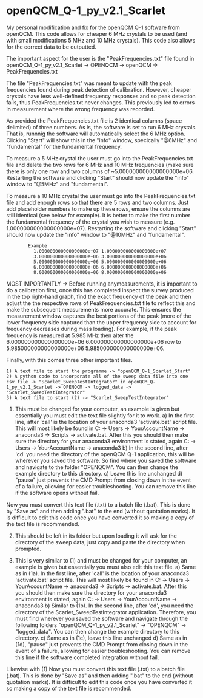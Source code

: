 # openQCM_Q-1_py_v2.1_Scarlet
My personal modification and fix for the openQCM Q-1 software from openQCM. This code allows for cheaper 6 MHz crystals to be used (and with small modifications 5 MHz and 10 MHz crystals). This code also allows for the correct data to be outputted.

The important aspect for the user is the "PeakFrequencies.txt" file found in openQCM_Q-1_py_v2.1_Scarlet -> OPENQCM -> openQCM -> PeakFrequencies.txt

The file "PeakFrequencies.txt" was meant to update with the peak frequencies found during peak detection of calibration. However, cheaper crystals have less well-defined frequency responses and so peak detection fails, thus PeakFrequencies.txt never changes. This previously led to errors in measurement where the wrong frequency was recorded.

As provided the PeakFrequencies.txt file is 2 identical columns (space delimited) of three numbers. As is, the software is set to run 6 MHz crystals. That is, runnnig the software will automatically select the 6  MHz option. Clicking "Start" will show this in the "info" window, specically "@6MHz" and "fundamental" for the fundamental frequency. 

To measure a 5 MHz crystal the user must go into the PeakFrequencies.txt file and delete the two rows for 6 MHz and 10 MHz frequencies (make sure there is only one row and two columns of ~5.000000000000000000e+06. Restarting the software and clicking "Start" should now update the "info" window to "@5MHz" and "fundamental".

To measure a 10 MHz crystal the user must go into the PeakFrequencies.txt file and add enough rows so that there are 5 rows and two columns. Just add placeholder numbers to make up these rows, ensure the columns are still identical (see below for example). It is better to make the first number the fundamental frequency of the crystal you wish to measure (e.g. 1.000000000000000000e+07). Restarting the software and clicking "Start" should now update the "info" window to "@10MHz" and "fundamental".
              
			Example
              1.000000000000000000e+07 1.000000000000000000e+07
              3.000000000000000000e+06 3.000000000000000000e+06
              5.000000000000000000e+06 5.000000000000000000e+06
              6.000000000000000000e+06 6.000000000000000000e+06
              8.000000000000000000e+06 8.000000000000000000e+06
							

MOST IMPORTANTLY -> Before running anymeasurements, it is important to do a calibration first, once this has completed inspect the survey produced in the top right-hand graph, find the exact frequency of the peak and then adjust the the respective rows of PeakFrequencies.txt file to reflect this and make the subsequent measurements more accurate. This ensures the measurement window captures the best portions of the peak (more of the lower frequency side captured than the upper frequency side to account for frequency decreases during mass loading). For example, if the peak frequency is measured at 5.985 MHz then alter the 6.000000000000000000e+06 6.000000000000000000e+06 row to 5.985000000000000000e+06 5.985000000000000000e+06.

Finally, with this comes three other important files. 

	1) A text file to start the programme -> "openQCM_Q-1_Scarlet_Start"
	2) A python code to incorporate all of the sweep data file into one csv file -> "Scarlet_SweepTestIntegrator" in openQCM_Q-1_py_v2.1_Scarlet -> OPENQCM -> logged_data -> "Scarlet_SweepTestIntegrator"
	3) A text file to start (2) -> "Scarlet_SweepTestIntegrator"

1) This must be changed for your computer, an example is given but essentially you must edit the text file slightly for it to work.
 	a) In the first line, after 'call' is the location of your anaconda3 'activate.bat' script file. This will most likely be found in C: -> Users -> YourAccountName -> anaconda3 -> Scripts -> activate.bat. After this you should then make sure the directory for your anaconda3 environment is stated, again C: -> Users -> YourAccountName -> anaconda3
	b) In the second line, after 'cd' you need the directory of the openQCM Q-1 application, this will be wherever you saved the software. So find where you saved the software and navigate to the folder "OPENQCM". You can then change the example directory to this directory.
	c) Leave this line unchanged
	d) "pause" just prevents the CMD Prompt from closing down in the event of a failure, allowing for easier troubleshooting. You can remove this line if the software opens without fail.

Now you must convert this text file (.txt) to a batch file (.bat). This is done by "Save as" and then adding ".bat" to the end (without quotation marks). It is difficult to edit this code once you have converted it so making a copy of the text file is recommended.
	
2) This should be left in its folder but upon loading it will ask for the directory of the sweep data, just copy and paste the directory when prompted.

3) This is very similar to (1) and must be changed for your computer, an example is given but essentially you must also edit this text file.
 	a) Same as in (1a). In the first line, after 'call' is the location of your anaconda3 'activate.bat' script file. This will most likely be found in C: -> Users -> YourAccountName -> anaconda3 -> Scripts -> activate.bat. After this you should then make sure the directory for your anaconda3 environment is stated, again C: -> Users -> YourAccountName -> anaconda3
	b) Similar to (1b). In the second line, after 'cd', you need the directory of the Scarlet_SweepTestIntegrator application. Therefore, you must find wherever you saved the software and navigate through the following folders "openQCM_Q-1_py_v2.1_Scarlet" -> "OPENQCM" -> "logged_data". You can then change the example directory to this directory.
	c) Same as in (1c), leave this line unchanged
	d) Same as in (1d), "pause" just prevents the CMD Prompt from closing down in the event of a failure, allowing for easier troubleshooting. You can remove this line if the software completed integration without fail.

Likewise with (1) Now you must convert this text file (.txt) to a batch file (.bat). This is done by "Save as" and then adding ".bat" to the end (without quotation marks). It is difficult to edit this code once you have converted it so making a copy of the text file is recommended. 
